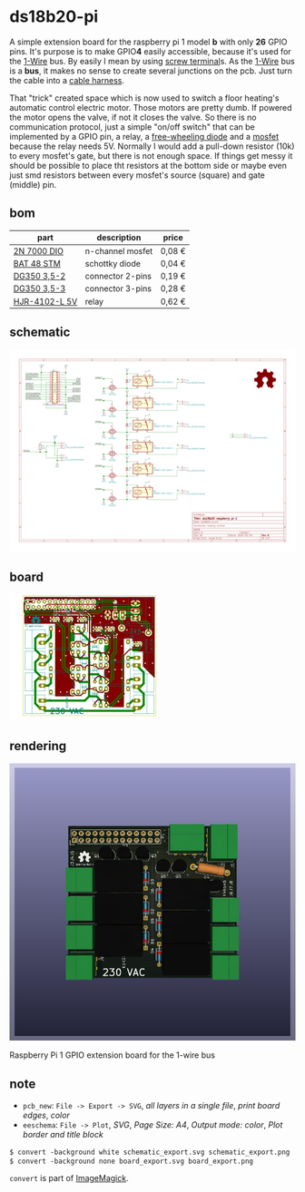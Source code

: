 # ds18b20-pi

A simple extension board for the raspberry pi 1 model **b** with only **26** GPIO pins.
It's purpose is to make GPIO**4** easily accessible, because it's used for the [1-Wire](https://en.wikipedia.org/wiki/1-Wire) bus.
By easily I mean by using [screw terminal](https://www.reichelt.de/leiterplattenklemme-3-polig-rm-3-5-mm-dg350-3-5-3-p276225.html?&nbc=1)s.
As the [1-Wire](https://en.wikipedia.org/wiki/1-Wire) bus is a **bus**, it makes no sense to create several junctions on the pcb.
Just turn the cable into a [cable harness](https://en.wikipedia.org/wiki/Cable_harness).

That "trick" created space which is now used to switch a floor heating's automatic control electric motor.
Those motors are pretty dumb.
If powered the motor opens the valve, if not it closes the valve.
So there is no communication protocol, just a simple "on/off switch" that can be implemented by a GPIO pin, a relay, a [free-wheeling diode](https://en.wikipedia.org/wiki/Flyback_diode) and a [mosfet](https://en.wikipedia.org/wiki/MOSFET) because the relay needs 5V.
Normally I would add a pull-down resistor (10k) to every mosfet's gate, but there is not enough space.
If things get messy it should be possible to place tht resistors at the bottom side or maybe even just smd resistors between every mosfet's source (square) and gate (middle) pin.

## bom

| part | description | price |
|------|-------------|-------|
| [2N 7000 DIO](https://www.reichelt.de/mosfet-n-ch-60v-0-115a-0-4w-to-92-2n-7000-dio-p219075.html) | n-channel mosfet | 0,08 € |
| [BAT 48 STM](https://www.reichelt.de/schottkydiode-40-v-0-35-a-do-35-bat-48-stm-p219563.html) | schottky diode | 0,04 € |
| [DG350 3,5-2](https://www.reichelt.de/leiterplattenklemme-2-polig-rm-3-5-mm-dg350-3-5-2-p276224.html) | connector 2-pins | 0,19 € |
| [DG350 3,5-3](https://www.reichelt.de/leiterplattenklemme-3-polig-rm-3-5-mm-dg350-3-5-3-p276225.html) | connector 3-pins | 0,28 € |
| [HJR-4102-L 5V](https://www.reichelt.de/dil-miniaturrelais-hjr-4102-5v-1-wechsler-5a-hjr-4102-l-5v-p101950.html) | relay | 0,62 € |

## schematic

[![](.images/ds18b20-pi.png)](.images/ds18b20-pi.svg)

## board

[![](.images/ds18b20-pi-brd.png)](.images/ds18b20-pi-brd.svg)

## rendering 

![](.images/ds18b20-pi-rendering.jpg)

Raspberry Pi 1 GPIO extension board for the 1-wire bus

## note

* `pcb_new`: `File -> Export -> SVG`, *all layers in a single file*, *print board edges*, *color*
* `eeschema`: `File -> Plot`, *SVG*, *Page Size: A4*, *Output mode: color*, *Plot border and title block*

```
$ convert -background white schematic_export.svg schematic_export.png
$ convert -background none board_export.svg board_export.png
```

`convert` is part of [ImageMagick](https://imagemagick.org/index.php).
